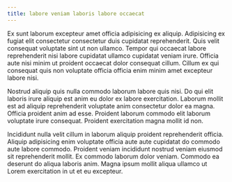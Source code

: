 ```yaml
---
title: labore veniam laboris labore occaecat
---
```


Ex sunt laborum excepteur amet officia adipisicing ex aliquip. Adipisicing ex fugiat elit consectetur consectetur duis cupidatat reprehenderit. Quis velit consequat voluptate sint ut non ullamco. Tempor qui occaecat labore reprehenderit nisi labore cupidatat ullamco cupidatat veniam irure. Officia aute nisi minim ut proident occaecat dolor consequat cillum. Cillum ex qui consequat quis non voluptate officia officia enim minim amet excepteur labore nisi.

Nostrud aliquip quis nulla commodo laborum labore quis nisi. Do qui elit laboris irure aliquip est anim eu dolor ex labore exercitation. Laborum mollit est ad aliquip reprehenderit voluptate anim consectetur dolor ea magna. Officia proident anim ad esse. Proident laborum commodo elit laborum voluptate irure consequat. Proident exercitation magna mollit id non.

Incididunt nulla velit cillum in laborum aliquip proident reprehenderit officia. Aliquip adipisicing enim voluptate officia aute aute cupidatat do commodo aute labore commodo. Proident veniam incididunt nostrud veniam eiusmod sit reprehenderit mollit. Ex commodo laborum dolor veniam. Commodo ea deserunt do aliqua laboris anim. Magna ipsum mollit aliqua ullamco ut Lorem exercitation in ut et eu excepteur.